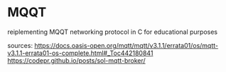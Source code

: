 # MQQT
reiplementing MQQT networking protocol in C for educational purposes


sources:
    https://docs.oasis-open.org/mqtt/mqtt/v3.1.1/errata01/os/mqtt-v3.1.1-errata01-os-complete.html#_Toc442180841
    https://codepr.github.io/posts/sol-mqtt-broker/
    